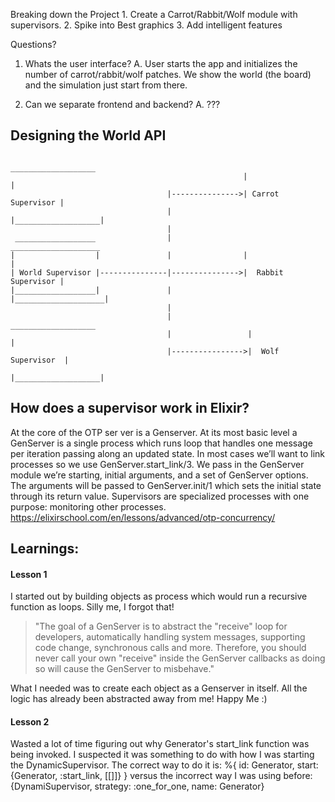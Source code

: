 Breaking down the Project 
    1. Create a Carrot/Rabbit/Wolf module with supervisors.
    2. Spike into Best graphics
    3. Add intelligent features

Questions?
1. Whats the user interface?
    A. User starts the app and initializes the number of carrot/rabbit/wolf patches.
    We show the world (the board) and the simulation just start from there.

2. Can we separate frontend and backend?
    A. ???

## Designing the World API


                                                         ___________________
                                                        |                   |
                                       |--------------->| Carrot Supervisor |
                                       |                |___________________|
                                       |                  
     __________________                |                 ____________________
    |                  |               |                |                    |
    | World Supervisor |---------------|--------------->|  Rabbit Supervisor |
    |__________________|               |                |____________________|
                                       |
                                       |                  ___________________
                                       |                 |                   |
                                       |---------------->|  Wolf Supervisor  |
                                                         |___________________|



## How does a supervisor work in Elixir?
At the core of the OTP ser ver is a Genserver. At its most basic level a GenServer is a single process which runs 
loop that handles one message per iteration passing along an updated state. In most cases we’ll want to link processes so we use GenServer.start_link/3.
We pass in the GenServer module we’re starting, initial arguments, and a set of GenServer options. The arguments will be passed to GenServer.init/1 
which sets the initial state through its return value. Supervisors are specialized processes with one purpose: monitoring other processes.
https://elixirschool.com/en/lessons/advanced/otp-concurrency/

## Learnings: 
#### Lesson 1
I started out by building objects as process which would run a recursive function as loops.
Silly me, I forgot that!
> "The goal of a GenServer is to abstract the "receive" loop for developers, 
> automatically handling system messages, supporting code change, synchronous calls and more. 
> Therefore, you should never call your own "receive" inside the GenServer callbacks as doing 
> so will cause the GenServer to misbehave."

What I needed was to create each object as a Genserver in itself. All the logic has already been
abstracted away from me! Happy Me :)

#### Lesson 2
Wasted a lot of time figuring out why Generator's start_link function was being invoked. 
I suspected it was something to do with how I was starting the DynamicSupervisor.
The correct way to do it is:
    %{
        id: Generator,
        start: {Generator, :start_link, [[]]}
    }
versus the incorrect way I was using before:
    {DynamiSupervisor, strategy: :one_for_one, name: Generator}